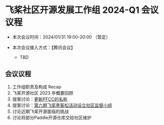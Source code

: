 # 飞桨社区开源发展工作组 2024-Q1 会议议程

- 本次会议时间：2024/01/31 19:00-20:00 （暂定）

- 本次会议接入方式：【腾讯会议】

    - TBD


## 会议议程

1. 工作组职责及构成 Recap
2. 飞桨开源社区 2023 年概要回顾
3. 提案讨论：[更新PFCC的名称](https://github.com/PaddlePaddle/community/issues/805)
4. 提案讨论：[第六期飞桨黑客松活动设立社区监督小组](https://github.com/PaddlePaddle/community/issues/804)
5. 讨论近期飞桨开源面临的挑战
6. 讨论将部分Paddle开源仓库交给社区维护

